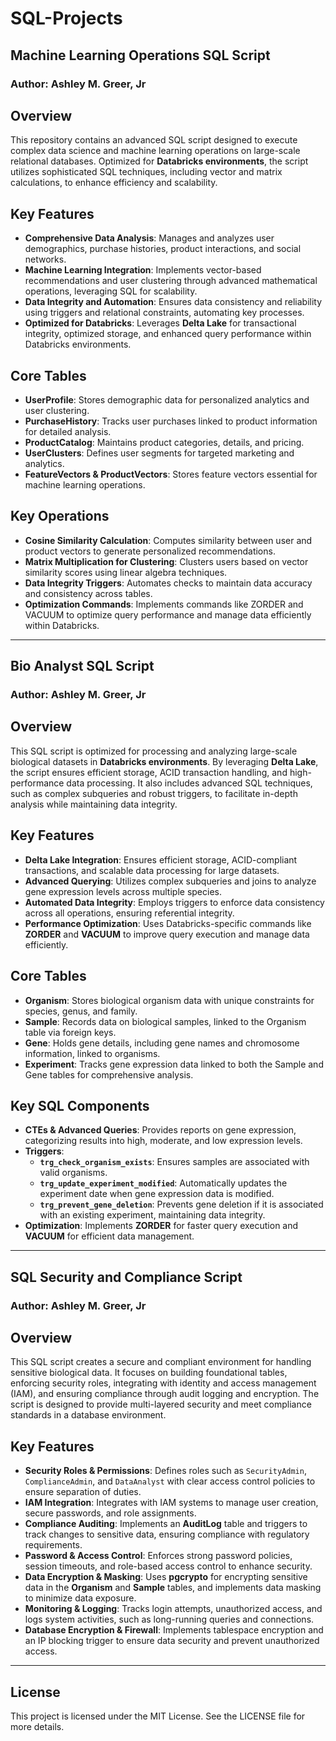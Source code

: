 # SQL-Projects

## Machine Learning Operations SQL Script

### Author: Ashley M. Greer, Jr

## Overview
This repository contains an advanced SQL script designed to execute complex data science and machine learning operations on large-scale relational databases. Optimized for **Databricks environments**, the script utilizes sophisticated SQL techniques, including vector and matrix calculations, to enhance efficiency and scalability.

## Key Features
- **Comprehensive Data Analysis**: Manages and analyzes user demographics, purchase histories, product interactions, and social networks.
- **Machine Learning Integration**: Implements vector-based recommendations and user clustering through advanced mathematical operations, leveraging SQL for scalability.
- **Data Integrity and Automation**: Ensures data consistency and reliability using triggers and relational constraints, automating key processes.
- **Optimized for Databricks**: Leverages **Delta Lake** for transactional integrity, optimized storage, and enhanced query performance within Databricks environments.

## Core Tables
- **UserProfile**: Stores demographic data for personalized analytics and user clustering.
- **PurchaseHistory**: Tracks user purchases linked to product information for detailed analysis.
- **ProductCatalog**: Maintains product categories, details, and pricing.
- **UserClusters**: Defines user segments for targeted marketing and analytics.
- **FeatureVectors & ProductVectors**: Stores feature vectors essential for machine learning operations.

## Key Operations
- **Cosine Similarity Calculation**: Computes similarity between user and product vectors to generate personalized recommendations.
- **Matrix Multiplication for Clustering**: Clusters users based on vector similarity scores using linear algebra techniques.
- **Data Integrity Triggers**: Automates checks to maintain data accuracy and consistency across tables.
- **Optimization Commands**: Implements commands like ZORDER and VACUUM to optimize query performance and manage data efficiently within Databricks.

---

## Bio Analyst SQL Script

### Author: Ashley M. Greer, Jr

## Overview
This SQL script is optimized for processing and analyzing large-scale biological datasets in **Databricks environments**. By leveraging **Delta Lake**, the script ensures efficient storage, ACID transaction handling, and high-performance data processing. It also includes advanced SQL techniques, such as complex subqueries and robust triggers, to facilitate in-depth analysis while maintaining data integrity.

## Key Features
- **Delta Lake Integration**: Ensures efficient storage, ACID-compliant transactions, and scalable data processing for large datasets.
- **Advanced Querying**: Utilizes complex subqueries and joins to analyze gene expression levels across multiple species.
- **Automated Data Integrity**: Employs triggers to enforce data consistency across all operations, ensuring referential integrity.
- **Performance Optimization**: Uses Databricks-specific commands like **ZORDER** and **VACUUM** to improve query execution and manage data efficiently.

## Core Tables
- **Organism**: Stores biological organism data with unique constraints for species, genus, and family.
- **Sample**: Records data on biological samples, linked to the Organism table via foreign keys.
- **Gene**: Holds gene details, including gene names and chromosome information, linked to organisms.
- **Experiment**: Tracks gene expression data linked to both the Sample and Gene tables for comprehensive analysis.

## Key SQL Components
- **CTEs & Advanced Queries**: Provides reports on gene expression, categorizing results into high, moderate, and low expression levels.
- **Triggers**: 
    - **`trg_check_organism_exists`**: Ensures samples are associated with valid organisms.
    - **`trg_update_experiment_modified`**: Automatically updates the experiment date when gene expression data is modified.
    - **`trg_prevent_gene_deletion`**: Prevents gene deletion if it is associated with an existing experiment, maintaining data integrity.
- **Optimization**: Implements **ZORDER** for faster query execution and **VACUUM** for efficient data management.

---

## SQL Security and Compliance Script

### Author: Ashley M. Greer, Jr

## Overview
This SQL script creates a secure and compliant environment for handling sensitive biological data. It focuses on building foundational tables, enforcing security roles, integrating with identity and access management (IAM), and ensuring compliance through audit logging and encryption. The script is designed to provide multi-layered security and meet compliance standards in a database environment.

## Key Features
- **Security Roles & Permissions**: Defines roles such as `SecurityAdmin`, `ComplianceAdmin`, and `DataAnalyst` with clear access control policies to ensure separation of duties.
- **IAM Integration**: Integrates with IAM systems to manage user creation, secure passwords, and role assignments.
- **Compliance Auditing**: Implements an **AuditLog** table and triggers to track changes to sensitive data, ensuring compliance with regulatory requirements.
- **Password & Access Control**: Enforces strong password policies, session timeouts, and role-based access control to enhance security.
- **Data Encryption & Masking**: Uses **pgcrypto** for encrypting sensitive data in the **Organism** and **Sample** tables, and implements data masking to minimize data exposure.
- **Monitoring & Logging**: Tracks login attempts, unauthorized access, and logs system activities, such as long-running queries and connections.
- **Database Encryption & Firewall**: Implements tablespace encryption and an IP blocking trigger to ensure data security and prevent unauthorized access.

---

## License
This project is licensed under the MIT License. See the LICENSE file for more details.

